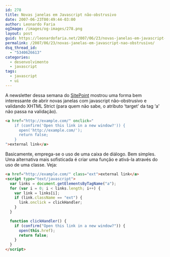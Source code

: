 ```yaml
---
id: 278
title: Novas janelas em Javascript não-obstrusivo
date: 2007-06-23T00:49:44-03:00
author: Leonardo Faria
ogImage: /images/og-images/278.png
layout: post
guid: https://leonardofaria.net/2007/06/23/novas-janelas-em-javascript-nao-obstrusivo/
permalink: /2007/06/23/novas-janelas-em-javascript-nao-obstrusivo/
dsq_thread_id:
  - "5340626613"
categories:
  - desenvolvimento
  - javascript
tags:
  - javascript
  - ui
---
```

A newsletter dessa semana do [SitePoint](http://www.sitepoint.com/) mostrou uma forma bem interessante de abrir novas janelas com javascript não-obstrusivo e validando XHTML Strict (para quem não sabe, o atributo &#8216;target' da tag &#8216;a' não passa na validação).

```html
<a href="http://example.com/" onclick="
    if (confirm('Open this link in a new window?')) {
      open('http://example.com/');
      return false;
    }
">external link</a>
```

Basicamente, emprega-se o uso de uma caixa de diálogo. Bem simples. Uma alternativa mais sofisticada é criar uma função e ativá-la através do uso de uma classe. Veja:

```html
<a href="http://example.com/" class="ext">external link</a>
<script type="text/javascript">
  var links = document.getElementsByTagName("a");
  for (var i = 0; i < links.length; i++) {
    var link = links[i];
    if (link.className == "ext") {
      link.onclick = clickHandler;
    }
  }

  function clickHandler() {
    if (confirm("Open this link in a new window?")) {
      open(this.href);
      return false;
    }
  }
</script>
```
